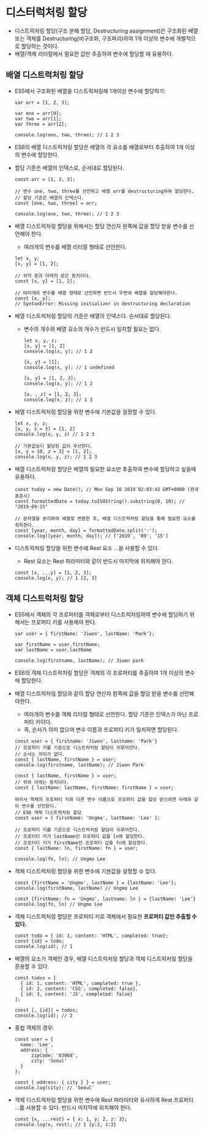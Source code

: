 # 디스터럭처링 할당

* 디스트럭처링 할당(구조 분해 할당, Destructuring assignment)은 구조화된 배열 또는 객체를 Destructuring(비구조화, 구조파괴)하여 1개 이상의 변수에 개별적으로 할당하는 것이다.
* 배열/객체 리터럴에서 필요한 값만 추출하여 변수에 할당할 때 유용하다.



## 배열 디스트럭처링 할당

* ES5에서 구조화된 배열을 디스트럭처링해 1개이상 변수에 할당하기:

  ```
  var arr = [1, 2, 3];
  
  var one = arr[0];
  var two = arr[1];
  var three = arr[2];
  
  console.log(one, two, three); // 1 2 3
  ```

* ES6의 배열 디스트럭처링 할당은 배열의 각 요소를 배열로부터 추출하여 1개 이상의 변수에 할당한다.

* 할당 기준은 배열의 인덱스로, 순서대로 할당된다.

  ```
  const arr = [1, 2, 3];
  
  // 변수 one, two, three를 선언하고 배열 arr를 destructuring하여 할당한다.
  // 할당 기준은 배열의 인덱스다.
  const [one, two, three] = arr;
  
  console.log(one, two, three); // 1 2 3
  ```

* 배열 디스트럭처링 할당을 위해서는 할당 연산자 왼쪽에 값을 할당 받을 변수를 선언해야 한다.

  * 여러개의 변수를 배열 리터럴 형태로 선언한다.

  ```
  let x, y;
  [x, y] = [1, 2];
  
  // 위의 문과 아래의 문은 동치이다.
  const [x, y] = [1, 2];
  
  // 여러개의 변수를 배열 형태로 선언하면 반드시 우변에 배열을 할당해야한다.
  const [x, y]; 
  // SyntaxError: Missing initializer in destructuring declaration
  ```

* 배열 디스트럭처링 할당의 기준은 배열의 인덱스다. 순서대로 할당된다.

  * 변수의 개수와 배열 요소의 개수가 반드시 일치할 필요는 없다.

    ```
    let x, y, z;
    [x, y] = [1, 2]
    console.log(x, y); // 1 2
    
    [x, y] = [1];
    console.log(x, y); // 1 undefined
    
    [x, y] = [1, 2, 3];
    console.log(x, y); // 1 2
    
    [x, , z] = [1, 2, 3];
    console.log(x, z); // 1 3
    ```

* 배열 디스트럭처링 할당을 위한 변수에 기본값을 설정할 수 있다.

  ```
  let x, y, z;
  [x, y, z = 3] = [1, 2]
  console.log(x, y, z) // 1 2 3
  
  // 기본값보다 할당된 값이 우선한다.
  [x, y = 10, z = 3] = [1, 2];
  console.log(x, y, z); // 1 2 3
  ```

* 배열 디스트럭처링 할당은 배열의 필요한 요소만 추출하여 변수에 할당하고 싶을때 유용하다.

  ```
  const today = new Date(); // Mon Sep 16 2019 02:03:42 GMT+0900 (한국 표준시)
  const formattedDate = today.toISOString().substring(0, 10); // "2019-09-15"
  
  // 문자열을 분리하여 배열로 변환한 후, 배열 디스트럭처링 할당을 통해 필요한 요소를 취득한다.
  const [year, month, day] = formattedDate.split('-');
  console.log([year, month, day]); // ['2019', '09', '15']
  ```

* 디스트럭처링 할당을 위한 변수에 Rest 요소 ...을 사용할 수 있다.

  * Rest 요소는 Rest 파라미터와 같이 반드시 마지막에 위치해야 한다.

  ```
  const [x, ...y] = [1, 2, 3];
  console.log(x, y); // 1 [2, 3]
  ```

  

## 객체 디스트럭처링 할당

* ES5에서 객체의 각 프로퍼티를 객체로부터 디스트럭처링하여 변수에 할당하기 위해서는 프로퍼티 키를 사용해야 한다.

  ```
  var user = { firstName: 'Jiwon', lastName: 'Park'};
  
  var firstName = user.firstName;
  var lastName = user.lastName
  
  console.log(firstname, lastName); // Jiwon park
  ```

* ES6의 객체 디스트럭처링 할당은 객체의 각 프로퍼티를 추출하여 1개 이상의 변수에 할당한다.

* 배열 디스트럭처링 할당과 같이 할당 연산자 왼쪽에 값을 할당 받을 변수를 선언해야한다.

  * 여러개의 변수를 객체 리터럴 형태로 선언한다. 할당 기준은 인덱스가 아닌 프로퍼티 키이다.
  * 즉, 순서가 의미 없으며 변수 이름과 프로퍼티 키가 일치하면 할당된다.

  ```
  const user = { firstname: 'Jiwon', lastname: 'Park'}
  // 프로퍼티 키를 기준으로 디스트럭처링 할당이 이루어진다.
  // 순서는 의미가 없다.
  const { lastName, firstName } = user;
  console.log(firstname, lastName); // Jiwon Park
  ```

  ```
  const { lastName, firstName } = user;
  // 위와 아래는 동치이다.
  const { lastName: lastName, firstName: firstName } = user;
  
  따라서 객체의 프로퍼티 키와 다른 변수 이름으로 프로퍼티 값을 할당 받으려면 아래와 같이 변수를 선언한다.
  // ES6 객체 디스트럭처링 할당
  const user = { firstName: 'Ungmo', lastName: 'Lee' };
  
  // 프로퍼티 키를 기준으로 디스트럭처링 할당이 이루어진다.
  // 프로터티 키가 lastName인 프로퍼티 값을 ln에 할당한다.
  // 프로터티 키가 firstName인 프로퍼티 값을 fn에 할당한다.
  const { lastName: ln, firstName: fn } = user;
  
  console.log(fn, ln); // Ungmo Lee
  ```

* 객체 디스트럭처링 할당을 위한 변수에 기본값을 설정할 수 있다.

  ```
  const {firstName = 'Ungmo', lastName } = {lastName: 'Lee'};
  console.log(firstName, lastName) // Ungmo Lee
  
  const {firstName: fn = 'Ungmo', lastname: ln } = {lastName: 'Lee'}
  console.log(fn, ln) // Ungmo Lee
  ```

* 객체 디스트럭처링 할당은 프로퍼티 키로 객체에서 필요한 **프로퍼티 값만 추출할 수 있다.**

  ```
  const todo = { id: 1, content: 'HTML', completed: true};
  const {id} = todo;
  console.log(id); // 1
  ```

* 배열의 요소가 객체인 경우, 배열 디스트럭처링 할당과 객체 디스트럭처링 할당을 혼용할 수 있다.

  ```
  const todos = [
  	{ id: 1, content: 'HTML', completed: true },
  	{ id: 2, content: 'CSS', completed: false},
  	{ id: 3, content: 'JS', completed: false}
  ];
  
  const [, {id}] = todos;
  console.log(id); // 2
  ```

* 중첩 객체의 경우:

  ```
  const user = {
  	name: 'Lee',
  	address: {
  		zipCode: '03068',
  		city: 'Seoul'
  	}
  };
  
  const { address: { city } } = user;
  console.log(city); // 'Seoul'
  ```

* 객체 디스트럭처링 할당을 위한 변수에 Rest 파라미터와 유사하게 Rest 프로퍼티 ...를 사용할 수 있다. 반드시 마지막에 위치해야 한다.

  ```
  const {x, ...rest} = { x: 1, y: 2, z: 3};
  console.log(x, rest); // 1 {y:2, z:3}
  ```

  